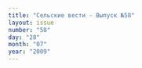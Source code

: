 ```yaml
---
title: "Сельские вести - Выпуск №58"
layout: issue
number: "58"
day: "28"
month: "07"
year: "2009"
---
```

